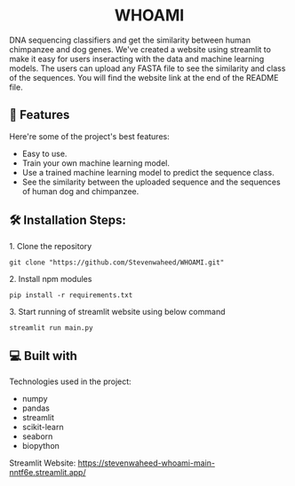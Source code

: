 <h1 align="center" id="title">WHOAMI</h1>

<p id="description">DNA sequencing classifiers and get the similarity between human chimpanzee and dog genes. We've created a website using streamlit to make it easy for users inseracting with the data and machine learning models. The users can upload any FASTA file to see the similarity and class of the sequences.
You will find the website link at the end of the README file.
</p>

  
  
<h2>🧐 Features</h2>

Here're some of the project's best features:

*   Easy to use.
*   Train your own machine learning model.
*   Use a trained machine learning model to predict the sequence class.
*   See the similarity between the uploaded sequence and the sequences of human dog and chimpanzee.

<h2>🛠️ Installation Steps:</h2>

<p>1. Clone the repository</p>

```
git clone "https://github.com/Stevenwaheed/WHOAMI.git"
```

<p>2. Install npm modules</p>

```
pip install -r requirements.txt
```

<p>3. Start running of streamlit website using below command</p>

```
streamlit run main.py
```

  
  
<h2>💻 Built with</h2>

Technologies used in the project:

*   numpy
*   pandas
*   streamlit
*   scikit-learn
*   seaborn
*   biopython

Streamlit Website: https://stevenwaheed-whoami-main-nntf6e.streamlit.app/
